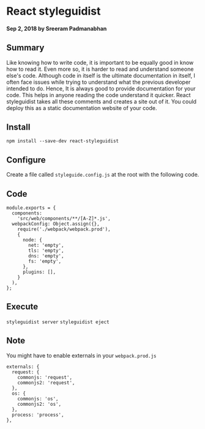 # React styleguidist

#### Sep 2, 2018 by Sreeram Padmanabhan

## Summary

Like knowing how to write code, it is important to be equally good in know how to read it. Even more so, it is harder to read and understand someone else's code. Although code in itself is the ultimate documentation in itself, I often face issues while trying to understand what the previous developer intended to do. Hence, It is always good to provide documentation for your code. This helps in anyone reading the code understand it quicker. React styleguidist takes all these comments and creates a site out of it. You could deploy this as a static documentation website of your code.

## Install

`npm install --save-dev react-styleguidist`

## Configure

Create a file called `styleguide.config.js` at the root with the following code.

## Code

    module.exports = {
      components:
        'src/web/components/**/[A-Z]*.js',
      webpackConfig: Object.assign({},
        require('./webpack/webpack.prod'),
        {
          node: {
            net: 'empty',
            tls: 'empty',
            dns: 'empty',
            fs: 'empty',
          },
          plugins: [],
        }
      ),
    };

## Execute

`styleguidist server`
`styleguidist eject`

## Note

You might have to enable externals in your `webpack.prod.js`

    externals: {
      request: {
        commonjs: 'request',
        commonjs2: 'request',
      },
      os: {
        commonjs: 'os',
        commonjs2: 'os',
      },
      process: 'process',
    },
